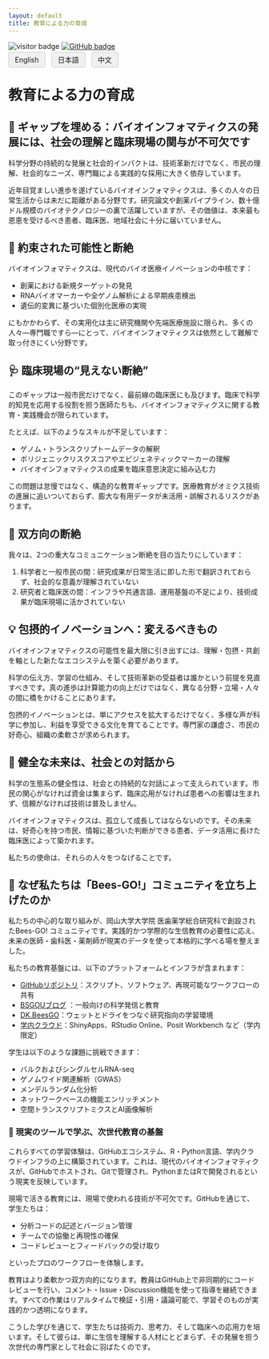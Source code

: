 ```yaml
---
layout: default
title: 教育による力の育成
---
```


<!-- Info Row: Visitor count + GitHub profile -->
<div style="margin-top: 10px; margin-bottom: 8px;">
  <img src="https://visitor-badge.laobi.icu/badge?page_id=labonom.github.io/sources/Education_for_Empowerment_JP.html" alt="visitor badge"/>
  <a href="https://github.com/LabOnoM">
    <img src="https://img.shields.io/badge/GitHub-Profile-black?logo=github" alt="GitHub badge"/>
  </a>
</div>

<!-- Language Switch Row -->
<div>
  <a href="/sources/Education_for_Empowerment.html" style="padding: 6px 12px; border: 1px solid #ccc; background-color: #f0f0f0; text-decoration: none; border-radius: 4px; margin-right: 8px;">English</a>
  <a href="/sources/Education_for_Empowerment_JP.html" style="padding: 6px 12px; border: 1px solid #ccc; background-color: #f0f0f0; text-decoration: none; border-radius: 4px; margin-right: 8px;">日本語</a>
  <a href="/sources/Education_for_Empowerment_CH.html" style="padding: 6px 12px; border: 1px solid #ccc; background-color: #f0f0f0; text-decoration: none; border-radius: 4px;">中文</a>
</div>

# 教育による力の育成

## 🧩 ギャップを埋める：バイオインフォマティクスの発展には、社会の理解と臨床現場の関与が不可欠です
科学分野の持続的な発展と社会的インパクトは、技術革新だけでなく、市民の理解、社会的なニーズ、専門職による実践的な採用に大きく依存しています。

近年目覚ましい進歩を遂げているバイオインフォマティクスは、多くの人々の日常生活からは未だに距離がある分野です。研究論文や創薬パイプライン、数十億ドル規模のバイオテクノロジーの裏で活躍していますが、その価値は、本来最も恩恵を受けるべき患者、臨床医、地域社会に十分に届いていません。

## 🧬 約束された可能性と断絶
バイオインフォマティクスは、現代のバイオ医療イノベーションの中核です：
 - 創薬における新規ターゲットの発見
 - RNAバイオマーカーや全ゲノム解析による早期疾患検出
 - 遺伝的変異に基づいた個別化医療の実現

にもかかわらず、その実用化は主に研究機関や先端医療施設に限られ、多くの人々—専門職ですら—にとって、バイオインフォマティクスは依然として難解で取っ付きにくい分野です。

## 🩺 臨床現場の“見えない断絶”
このギャップは一般市民だけでなく、最前線の臨床医にも及びます。臨床で科学的知見を応用する役割を担う医師たちも、バイオインフォマティクスに関する教育・実践機会が限られています。

たとえば、以下のようなスキルが不足しています：
 - ゲノム・トランスクリプトームデータの解釈
 - ポリジェニックリスクスコアやエピジェネティックマーカーの理解
 - バイオインフォマティクスの成果を臨床意思決定に組み込む力

この問題は怠慢ではなく、構造的な教育ギャップです。医療教育がオミクス技術の進展に追いついておらず、膨大な有用データが未活用・誤解されるリスクがあります。

## 🔄 双方向の断絶
我々は、2つの重大なコミュニケーション断絶を目の当たりにしています：
 1. 科学者と一般市民の間：研究成果が日常生活に即した形で翻訳されておらず、社会的な意義が理解されていない
 2. 研究者と臨床医の間：インフラや共通言語、運用基盤の不足により、技術成果が臨床現場に活かされていない



## 💡 包摂的イノベーションへ：変えるべきもの
バイオインフォマティクスの可能性を最大限に引き出すには、理解・包摂・共創を軸とした新たなエコシステムを築く必要があります。

科学の伝え方、学習の仕組み、そして技術革新の受益者は誰かという前提を見直すべきです。真の進歩は計算能力の向上だけではなく、異なる分野・立場・人々の間に橋をかけることにあります。

包摂的イノベーションとは、単にアクセスを拡大するだけでなく、多様な声が科学に参加し、利益を享受できる文化を育てることです。専門家の謙虚さ、市民の好奇心、組織の柔軟さが求められます。

## 🌱  健全な未来は、社会との対話から
科学の生態系の健全性は、社会との持続的な対話によって支えられています。市民の関心がなければ資金は集まらず、臨床応用がなければ患者への影響は生まれず、信頼がなければ技術は普及しません。

バイオインフォマティクスは、孤立して成長してはならないのです。その未来は、好奇心を持つ市民、情報に基づいた判断ができる患者、データ活用に長けた臨床医によって築かれます。

私たちの使命は、それらの人々をつなげることです。

## 🐝 なぜ私たちは「Bees-GO!」コミュニティを立ち上げたのか
私たちの中心的な取り組みが、岡山大学大学院 医歯薬学総合研究科で創設されたBees-GO! コミュニティです。実践的かつ学際的な生信教育の必要性に応え、未来の医師・歯科医・薬剤師が現実のデータを使って本格的に学べる場を整えました。

私たちの教育基盤には、以下のプラットフォームとインフラが含まれます：
 - [GitHubリポジトリ](https://github.com/LabOnoM)：スクリプト、ソフトウェア、再現可能なワークフローの共有
 - [BSGOUブログ](https://www.bs-gou.com/blog/) ：一般向けの科学発信と教育
 - [DK.BeesGO](https://www.bs-gou.com/DK.BeesGO/)：ウェットとドライをつなぐ研究指向の学習環境
 - [学内クラウド](http://10.2.26.152/login)：ShinyApps、RStudio Online、Posit Workbench など（学内限定）

学生は以下のような課題に挑戦できます：
 - バルクおよびシングルセルRNA-seq
 - ゲノムワイド関連解析（GWAS）
 - メンデルランダム化分析
 - ネットワークベースの機能エンリッチメント
 - 空間トランスクリプトミクスとAI画像解析

### 🧠 現実のツールで学ぶ、次世代教育の基盤
これらすべての学習体験は、GitHubエコシステム、R・Python言語、学内クラウドインフラの上に構築されています。これは、現代のバイオインフォマティクスが、GitHubでホストされ、Gitで管理され、PythonまたはRで開発されるという現実を反映しています。

現場で活きる教育には、現場で使われる技術が不可欠です。GitHubを通じて、学生たちは：
 - 分析コードの記述とバージョン管理
 - チームでの協働と再現性の確保
 - コードレビューとフィードバックの受け取り

といったプロのワークフローを体験します。

教育はより柔軟かつ双方向的になります。教員はGitHub上で非同期的にコードレビューを行い、コメント・Issue・Discussion機能を使って指導を継続できます。すべての作業はリアルタイムで検証・引用・議論可能で、学習そのものが実践的かつ透明になります。

こうした学びを通じて、学生たちは技術力、思考力、そして臨床への応用力を培います。そして彼らは、単に生信を理解する人材にとどまらず、その発展を担う次世代の専門家として社会に羽ばたくのです。
